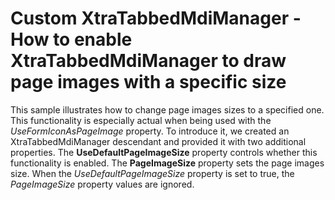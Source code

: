 # Custom XtraTabbedMdiManager - How to enable XtraTabbedMdiManager to draw page images with a specific size


<p>This sample illustrates how to change page images sizes to a specified one. This functionality is especially actual when being used with the <i>UseFormIconAsPageImage</i> property. To introduce it, we created an XtraTabbedMdiManager descendant and provided it with two additional properties. The <strong>UseDefaultPageImageSize</strong> property controls whether this functionality is enabled. The <strong>PageImageSize</strong> property sets the page images size. When the <i>UseDefaultPageImageSize</i> property is set to true, the <i>PageImageSize</i> property values are ignored.</p>

<br/>


